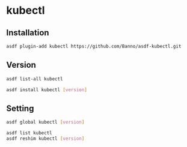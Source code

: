 # kubectl

## Installation

```sh
asdf plugin-add kubectl https://github.com/Banno/asdf-kubectl.git
```

## Version

```sh
asdf list-all kubectl
```

```sh
asdf install kubectl [version]
```

## Setting

```sh
asdf global kubectl [version]
```

```sh
asdf list kubectl
asdf reshim kubectl [version]
```
